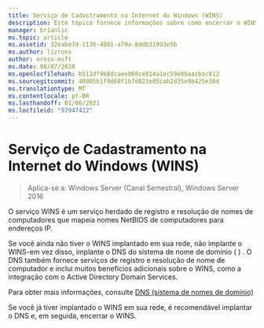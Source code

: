 ```yaml
---
title: Serviço de Cadastramento na Internet do Windows (WINS)
description: Este tópico fornece informações sobre como encerrar o WINS e usar o DNS para serviços de resolução de nomes em sua rede.
manager: brianlic
ms.topic: article
ms.assetid: 32eabe7d-1130-4001-a79a-8ddb31993e5b
ms.author: lizross
author: eross-msft
ms.date: 08/07/2020
ms.openlocfilehash: b512df968dcaee068ce014a1ec59e86aacbac812
ms.sourcegitcommit: 40905b1f9d68f1b7d821e05cab2d35e9b425e38d
ms.translationtype: MT
ms.contentlocale: pt-BR
ms.lasthandoff: 01/06/2021
ms.locfileid: "97947422"
---
```

#  <a name="windows-internet-name-service-wins"></a>Serviço de Cadastramento na Internet do Windows (WINS)

>Aplica-se a: Windows Server (Canal Semestral), Windows Server 2016

O serviço WINS é um serviço herdado de registro e resolução de nomes de computadores que mapeia nomes NetBIOS de computadores para endereços IP.

Se você ainda não tiver o WINS implantado em sua rede, não implante o WINS-em vez disso, implante o DNS do sistema de nome de domínio \( \) . O DNS também fornece serviços de registro e resolução de nome de computador e inclui muitos benefícios adicionais sobre o WINS, como a integração com o Active Directory Domain Services.

Para obter mais informações, consulte [DNS (sistema de nomes de domínio)](../../dns/dns-top.md)

Se você já tiver implantado o WINS em sua rede, é recomendável implantar o DNS e, em seguida, encerrar o WINS.